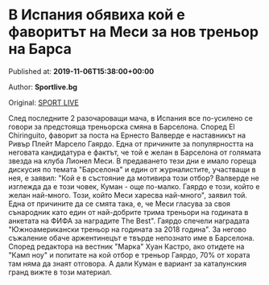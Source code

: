 
# В Испания обявиха кой е фаворитът на Меси за нов треньор на Барса

Published at: **2019-11-06T15:38:00+00:00**

Author: **Sportlive.bg**

Original: [SPORT LIVE](https://www.sportlive.bg/worldfootball/spain/v-ispaniq-obqviha-koj-e-favorityt-na-mesi-za-nov-trenxor-na-barsa-1403580.html)

След последните 2 разочароващи мача, в Испания все по-усилено се говори за предстояща треньорска смяна в Барселона. Според El Chiringuito, фаворит за поста на Ернесто Валверде е наставникът на Ривър Плейт Марсело Гаярдо. Една от причините за популярността на неговата кандидатура е фактът, че той е желан в Барселона от голямата звезда на клуба Лионел Меси.
В предаването тези дни е имало гореща дискусия по темата "Барселона" и един от журналистите, участващи в нея, е заявил: "Кой е в състояние да мотивира този отбор? Валверде не изглежда да е този човек, Куман - още по-малко. Гаярдо е този, който е желан най-много. Този, който Меси харесва най-много", заявил той.
Една от причините да се смята така, е, че Меси гласува за своя сънародник като един от най-добрите трима треньори на годината в анкетата на ФИФА за наградите The Best". Гаярдо спечели наградата "Южноамерикански треньор на годината за 2018 година". За негово съжаление обаче аржентинецът е твърде непознато име в Барселона. Според редактора на вестник "Марка" Хуан Кастро, ако отидете на "Камп ноу" и попитате на кой отбор е треньор Гаярдо, 70% от хората там няма да знаят отговора. А дали Куман е вариант за каталунския гранд вижте в този материал.
